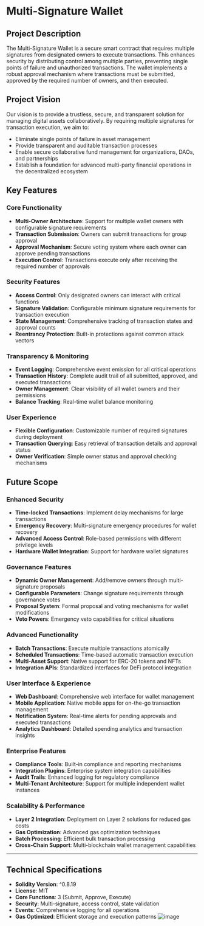 # Multi-Signature Wallet

## Project Description

The Multi-Signature Wallet is a secure smart contract that requires multiple signatures from designated owners to execute transactions. This enhances security by distributing control among multiple parties, preventing single points of failure and unauthorized transactions. The wallet implements a robust approval mechanism where transactions must be submitted, approved by the required number of owners, and then executed.

## Project Vision

Our vision is to provide a trustless, secure, and transparent solution for managing digital assets collaboratively. By requiring multiple signatures for transaction execution, we aim to:

- Eliminate single points of failure in asset management
- Provide transparent and auditable transaction processes
- Enable secure collaborative fund management for organizations, DAOs, and partnerships
- Establish a foundation for advanced multi-party financial operations in the decentralized ecosystem

## Key Features

### Core Functionality
- **Multi-Owner Architecture**: Support for multiple wallet owners with configurable signature requirements
- **Transaction Submission**: Owners can submit transactions for group approval
- **Approval Mechanism**: Secure voting system where each owner can approve pending transactions
- **Execution Control**: Transactions execute only after receiving the required number of approvals

### Security Features
- **Access Control**: Only designated owners can interact with critical functions
- **Signature Validation**: Configurable minimum signature requirements for transaction execution
- **State Management**: Comprehensive tracking of transaction states and approval counts
- **Reentrancy Protection**: Built-in protections against common attack vectors

### Transparency & Monitoring
- **Event Logging**: Comprehensive event emission for all critical operations
- **Transaction History**: Complete audit trail of all submitted, approved, and executed transactions
- **Owner Management**: Clear visibility of all wallet owners and their permissions
- **Balance Tracking**: Real-time wallet balance monitoring

### User Experience
- **Flexible Configuration**: Customizable number of required signatures during deployment
- **Transaction Querying**: Easy retrieval of transaction details and approval status
- **Owner Verification**: Simple owner status and approval checking mechanisms

## Future Scope

### Enhanced Security
- **Time-locked Transactions**: Implement delay mechanisms for large transactions
- **Emergency Recovery**: Multi-signature emergency procedures for wallet recovery
- **Advanced Access Control**: Role-based permissions with different privilege levels
- **Hardware Wallet Integration**: Support for hardware wallet signatures

### Governance Features
- **Dynamic Owner Management**: Add/remove owners through multi-signature proposals
- **Configurable Parameters**: Change signature requirements through governance votes
- **Proposal System**: Formal proposal and voting mechanisms for wallet modifications
- **Veto Powers**: Emergency veto capabilities for critical situations

### Advanced Functionality
- **Batch Transactions**: Execute multiple transactions atomically
- **Scheduled Transactions**: Time-based automatic transaction execution
- **Multi-Asset Support**: Native support for ERC-20 tokens and NFTs
- **Integration APIs**: Standardized interfaces for DeFi protocol integration

### User Interface & Experience
- **Web Dashboard**: Comprehensive web interface for wallet management
- **Mobile Application**: Native mobile apps for on-the-go transaction management
- **Notification System**: Real-time alerts for pending approvals and executed transactions
- **Analytics Dashboard**: Detailed spending analytics and transaction insights

### Enterprise Features
- **Compliance Tools**: Built-in compliance and reporting mechanisms
- **Integration Plugins**: Enterprise system integration capabilities
- **Audit Trails**: Enhanced logging for regulatory compliance
- **Multi-Tenant Architecture**: Support for multiple independent wallet instances

### Scalability & Performance
- **Layer 2 Integration**: Deployment on Layer 2 solutions for reduced gas costs
- **Gas Optimization**: Advanced gas optimization techniques
- **Batch Processing**: Efficient bulk transaction processing
- **Cross-Chain Support**: Multi-blockchain wallet management capabilities

---

## Technical Specifications

- **Solidity Version**: ^0.8.19
- **License**: MIT
- **Core Functions**: 3 (Submit, Approve, Execute)
- **Security**: Multi-signature, access control, state validation
- **Events**: Comprehensive logging for all operations
- **Gas Optimized**: Efficient storage and execution patterns
![image](https://github.com/user-attachments/assets/325ac472-7ebf-489c-a75c-9789347e0c57)

